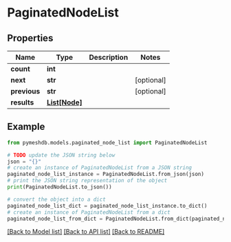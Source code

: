 # PaginatedNodeList


## Properties

Name | Type | Description | Notes
------------ | ------------- | ------------- | -------------
**count** | **int** |  | 
**next** | **str** |  | [optional] 
**previous** | **str** |  | [optional] 
**results** | [**List[Node]**](Node.md) |  | 

## Example

```python
from pymeshdb.models.paginated_node_list import PaginatedNodeList

# TODO update the JSON string below
json = "{}"
# create an instance of PaginatedNodeList from a JSON string
paginated_node_list_instance = PaginatedNodeList.from_json(json)
# print the JSON string representation of the object
print(PaginatedNodeList.to_json())

# convert the object into a dict
paginated_node_list_dict = paginated_node_list_instance.to_dict()
# create an instance of PaginatedNodeList from a dict
paginated_node_list_from_dict = PaginatedNodeList.from_dict(paginated_node_list_dict)
```
[[Back to Model list]](../README.md#documentation-for-models) [[Back to API list]](../README.md#documentation-for-api-endpoints) [[Back to README]](../README.md)


